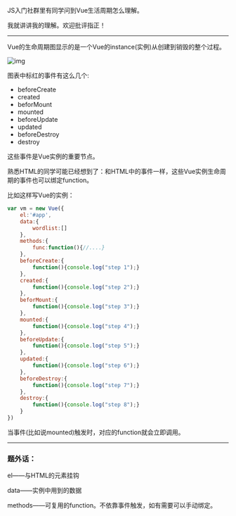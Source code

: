 JS入门社群里有同学问到Vue生活周期怎么理解。

我就讲讲我的理解。欢迎批评指正！


---

Vue的生命周期图显示的是一个Vue的instance(实例)从创建到销毁的整个过程。

![img](https://vuejs.org/images/lifecycle.png)

图表中标红的事件有这么几个:

* beforeCreate
* created
* beforMount
* mounted
* beforeUpdate
* updated
* beforeDestroy
* destroy


这些事件是Vue实例的重要节点。

熟悉HTML的同学可能已经想到了：和HTML中的事件一样，这些Vue实例生命周期的事件也可以绑定function。

比如这样写Vue的实例：

```javascript
var vm = new Vue({
    el:'#app',
    data:{
        wordlist:[]
    },
    methods:{
        func:function(){//....}
    },
    beforeCreate:{
        function(){console.log("step 1");}
    },
    created:{
        function(){console.log("step 2");}
    },
    beforMount:{
        function(){console.log("step 3");}
    },
    mounted:{
        function(){console.log("step 4");}
    },
    beforeUpdate:{
        function(){console.log("step 5");}
    },
    updated:{
        function(){console.log("step 6");}
    },
    beforeDestroy:{
        function(){console.log("step 7");}
    },
    destroy:{
        function(){console.log("step 8");}
    }
})
```
当事件(比如说mounted)触发时，对应的function就会立即调用。

----

### 题外话：

el——与HTML的元素挂钩

data——实例中用到的数据

methods——可复用的function。不依靠事件触发，如有需要可以手动绑定。
